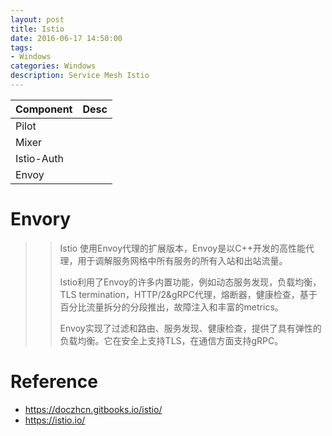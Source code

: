 ```yaml
---
layout: post
title: Istio
date: 2016-06-17 14:50:00
tags:
- Windows
categories: Windows
description: Service Mesh Istio
---
```




|     Component     |                           Desc                         |
| ----------------- | ------------------------------------------------------ |
| Pilot             |                                                        |
| Mixer             |                                                        |
| Istio-Auth        |                                                        |
| Envoy             |                                                        |




# Envory
>> Istio 使用Envoy代理的扩展版本，Envoy是以C++开发的高性能代理，用于调解服务网格中所有服务的所有入站和出站流量。
>> 
>> Istio利用了Envoy的许多内置功能，例如动态服务发现，负载均衡，TLS termination，HTTP/2&gRPC代理，熔断器，健康检查，基于百分比流量拆分的分段推出，故障注入和丰富的metrics。
>> 
>> Envoy实现了过滤和路由、服务发现、健康检查，提供了具有弹性的负载均衡。它在安全上支持TLS，在通信方面支持gRPC。






# Reference
* https://doczhcn.gitbooks.io/istio/
* https://istio.io/

